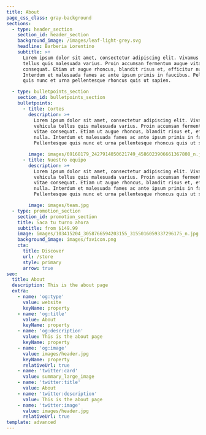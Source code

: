 ```yaml
---
title: About
page_css_class: gray-background
sections:
  - type: header_section
    section_id: header_section
    background_image: /images/leaf-light-grey.svg
    headline: Barberia Lorentino
    subtitle: >+
      Lorem ipsum dolor sit amet, consectetur adipiscing elit. Vivamus vehicula
      tellus quis malesuada varius. Proin accumsan fermentum augue vitae
      consequat. Etiam ut augue rhoncus, blandit risus et, efficitur nulla.
      Interdum et malesuada fames ac ante ipsum primis in faucibus. Pellentesque
      quis nunc et urna pellentesque rhoncus quis ut sapien.

  - type: bulletpoints_section
    section_id: bulletpoints_section
    bulletpoints:
      - title: Cortes
        description: >+
          Lorem ipsum dolor sit amet, consectetur adipiscing elit. Vivamus
          vehicula tellus quis malesuada varius. Proin accumsan fermentum augue
          vitae consequat. Etiam ut augue rhoncus, blandit risus et, efficitur
          nulla. Interdum et malesuada fames ac ante ipsum primis in faucibus.
          Pellentesque quis nunc et urna pellentesque rhoncus quis ut sapien.

        image: images/69168179_2427914050621749_4586023906661367808_n.jpg
      - title: Nuestro equipo
        description: >+
          Lorem ipsum dolor sit amet, consectetur adipiscing elit. Vivamus
          vehicula tellus quis malesuada varius. Proin accumsan fermentum augue
          vitae consequat. Etiam ut augue rhoncus, blandit risus et, efficitur
          nulla. Interdum et malesuada fames ac ante ipsum primis in faucibus.
          Pellentesque quis nunc et urna pellentesque rhoncus quis ut sapien.

        image: images/team.jpg
  - type: promotion_section
    section_id: promotion_section
    title: Saca tu turno ahora
    subtitle: from $149.99
    image: images/103415204_3058766594203155_3155016059337296175_n.jpg
    background_image: images/favicon.png
    cta:
      title: Discover
      url: /store
      style: primary
      arrow: true
seo:
  title: About
  description: This is the about page
  extra:
    - name: 'og:type'
      value: website
      keyName: property
    - name: 'og:title'
      value: About
      keyName: property
    - name: 'og:description'
      value: This is the about page
      keyName: property
    - name: 'og:image'
      value: images/header.jpg
      keyName: property
      relativeUrl: true
    - name: 'twitter:card'
      value: summary_large_image
    - name: 'twitter:title'
      value: About
    - name: 'twitter:description'
      value: This is the about page
    - name: 'twitter:image'
      value: images/header.jpg
      relativeUrl: true
template: advanced
---
```

